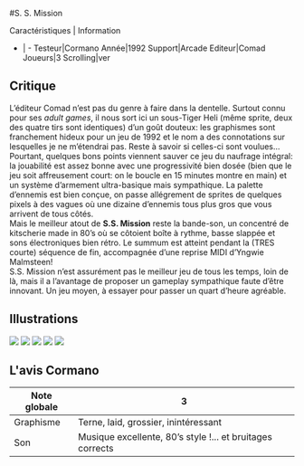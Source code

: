 #S. S. Mission

Caractéristiques | Information
- | -
Testeur|Cormano
Année|1992
Support|Arcade
Editeur|Comad
Joueurs|3
Scrolling|ver

## Critique
L’éditeur Comad n’est pas du genre à faire dans la dentelle. Surtout connu pour ses <i>adult games</i>, il nous sort ici un sous-Tiger Heli (même sprite, deux des quatre tirs sont identiques) d’un goût douteux: les graphismes sont franchement hideux pour un jeu de 1992 et le nom a des connotations sur lesquelles je ne m’étendrai pas. Reste à savoir si celles-ci sont voulues...<br/>Pourtant, quelques bons points viennent sauver ce jeu du naufrage intégral: la jouabilité est assez bonne avec une progressivité bien dosée (bien que le jeu soit affreusement court: on le boucle en 15 minutes montre en main) et un système d’armement ultra-basique mais sympathique. La palette d’ennemis est bien conçue, on passe allégrement de sprites de quelques pixels à des vagues où une dizaine d’ennemis tous plus gros que vous arrivent de tous côtés.<br/>Mais le meilleur atout de <b>S.S. Mission</b> reste la bande-son, un concentré de kitscherie made in 80’s où se côtoient boîte à rythme, basse slappée et sons électroniques bien rétro. Le summum est atteint pendant la (TRES courte) séquence de fin, accompagnée d’une reprise MIDI d’Yngwie Malmsteen!<br/>S.S. Mission n’est assurément pas le meilleur jeu de tous les temps, loin de là, mais il a l’avantage de proposer un gameplay sympathique faute d’être innovant. Un jeu moyen, à essayer pour passer un quart d’heure agréable. <br/>

## Illustrations
![](http://www.shmup.com/images/thumbs/SSmission-1.jpg)
![](http://www.shmup.com/images/thumbs/SSmission-2.jpg)
![](http://www.shmup.com/images/thumbs/)
![](http://www.shmup.com/images/thumbs/)
![](http://www.shmup.com/images/thumbs/)

## L'avis Cormano
Note globale|3
-|-
Graphisme|Terne, laid, grossier, inintéressant
Son|Musique excellente, 80’s style !... et bruitages corrects
